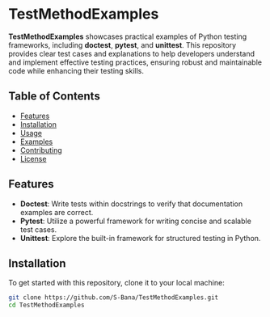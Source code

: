 # TestMethodExamples

**TestMethodExamples** showcases practical examples of Python testing frameworks, including **doctest**, **pytest**, and **unittest**. This repository provides clear test cases and explanations to help developers understand and implement effective testing practices, ensuring robust and maintainable code while enhancing their testing skills.

## Table of Contents

- [Features](#features)
- [Installation](#installation)
- [Usage](#usage)
- [Examples](#examples)
- [Contributing](#contributing)
- [License](#license)

## Features

- **Doctest**: Write tests within docstrings to verify that documentation examples are correct.
- **Pytest**: Utilize a powerful framework for writing concise and scalable test cases.
- **Unittest**: Explore the built-in framework for structured testing in Python.

## Installation

To get started with this repository, clone it to your local machine:

```bash
git clone https://github.com/S-Bana/TestMethodExamples.git
cd TestMethodExamples
